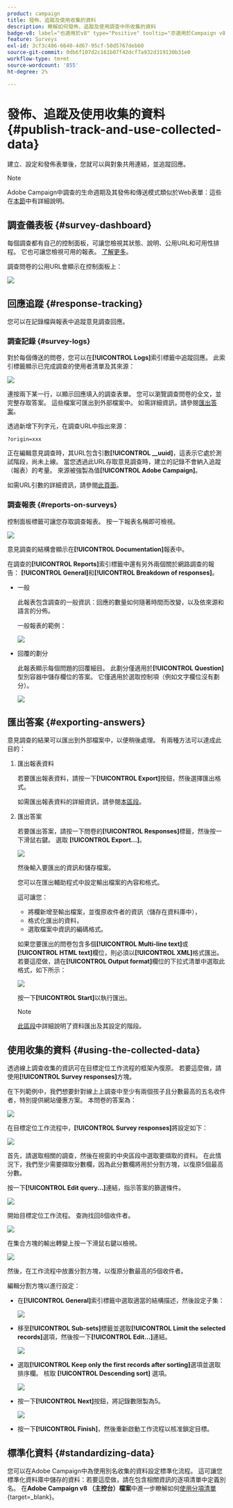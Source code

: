```yaml
---
product: campaign
title: 發佈、追蹤及使用收集的資料
description: 瞭解如何發佈、追蹤及使用調查中所收集的資料
badge-v8: label="也適用於v8" type="Positive" tooltip="亦適用於Campaign v8"
feature: Surveys
exl-id: 3cf3c486-6640-4d67-95cf-50d5767deb60
source-git-commit: 0db6f107d2c161b07f42dcf7a932d319130b31e0
workflow-type: tm+mt
source-wordcount: '855'
ht-degree: 2%

---
```


# 發佈、追蹤及使用收集的資料{#publish-track-and-use-collected-data}



建立、設定和發佈表單後，您就可以與對象共用連結，並追蹤回應。

>[!NOTE]
>
>Adobe Campaign中調查的生命週期及其發佈和傳送模式類似於Web表單：這些在[本節](../../web/using/about-web-forms.md)中有詳細說明。

## 調查儀表板 {#survey-dashboard}

每個調查都有自己的控制面板，可讓您檢視其狀態、說明、公用URL和可用性排程。 它也可讓您檢視可用的報表。 [了解更多](#reports-on-surveys)。

調查問卷的公用URL會顯示在控制面板上：

![](assets/survey_public_url.png)

## 回應追蹤 {#response-tracking}

您可以在記錄檔與報表中追蹤意見調查回應。

### 調查記錄 {#survey-logs}

對於每個傳送的問卷，您可以在&#x200B;**[!UICONTROL Logs]**&#x200B;索引標籤中追蹤回應。 此索引標籤顯示已完成調查的使用者清單及其來源：

![](assets/s_ncs_admin_survey_logs.png)

連按兩下某一行，以顯示回應填入的調查表單。 您可以瀏覽調查問卷的全文，並完整存取答案。 這些檔案可匯出到外部檔案中。 如需詳細資訊，請參閱[匯出答案](#exporting-answers)。

透過新增下列字元，在調查URL中指出來源：

```
?origin=xxx
```

正在編輯意見調查時，其URL包含引數&#x200B;**[!UICONTROL __uuid]**，這表示它處於測試階段，尚未上線。 當您透過此URL存取意見調查時，建立的記錄不會納入追蹤（報表）的考量。 來源被強製為值&#x200B;**[!UICONTROL Adobe Campaign]**。

如需URL引數的詳細資訊，請參閱[此頁面](../../web/using/defining-web-forms-properties.md#form-url-parameters)。

### 調查報表 {#reports-on-surveys}

控制面板標籤可讓您存取調查報表。 按一下報表名稱即可檢視。

![](assets/s_ncs_admin_survey_report_doc.png)

意見調查的結構會顯示在&#x200B;**[!UICONTROL Documentation]**&#x200B;報表中。

在調查的&#x200B;**[!UICONTROL Reports]**&#x200B;索引標籤中還有另外兩個關於網路調查的報告： **[!UICONTROL General]**&#x200B;和&#x200B;**[!UICONTROL Breakdown of responses]**。

* 一般

  此報表包含調查的一般資訊：回應的數量如何隨著時間而改變，以及依來源和語言的分佈。

  一般報表的範例：

  ![](assets/s_ncs_admin_survey_report_0.png)

* 回覆的劃分

  此報表顯示每個問題的回覆細目。 此劃分僅適用於&#x200B;**[!UICONTROL Question]**&#x200B;型別容器中儲存欄位的答案。 它僅適用於選取控制項（例如文字欄位沒有劃分）。

  ![](assets/s_ncs_admin_survey_report_2.png)

## 匯出答案 {#exporting-answers}

意見調查的結果可以匯出到外部檔案中，以便稍後處理。 有兩種方法可以達成此目的：

1. 匯出報表資料

   若要匯出報表資料，請按一下&#x200B;**[!UICONTROL Export]**&#x200B;按鈕，然後選擇匯出格式。

   如需匯出報表資料的詳細資訊，請參閱[本區段](../../reporting/using/about-reports-creation-in-campaign.md)。

1. 匯出答案

   若要匯出答案，請按一下問卷的&#x200B;**[!UICONTROL Responses]**&#x200B;標籤，然後按一下滑鼠右鍵。 選取 **[!UICONTROL Export...]**。

   ![](assets/s_ncs_admin_survey_logs_export_menu.png)

   然後輸入要匯出的資訊和儲存檔案。

   您可以在匯出輔助程式中設定輸出檔案的內容和格式。

   這可讓您：

   * 將欄新增至輸出檔案，並復原收件者的資訊（儲存在資料庫中），
   * 格式化匯出的資料，
   * 選取檔案中資訊的編碼格式。

   如果您要匯出的問卷包含多個&#x200B;**[!UICONTROL Multi-line text]**&#x200B;或&#x200B;**[!UICONTROL HTML text]**&#x200B;欄位，則必須以&#x200B;**[!UICONTROL XML]**&#x200B;格式匯出。 若要這麼做，請在&#x200B;**[!UICONTROL Output format]**&#x200B;欄位的下拉式清單中選取此格式，如下所示：

   ![](assets/s_ncs_admin_survey_logs_export_xml.png)

   按一下&#x200B;**[!UICONTROL Start]**&#x200B;以執行匯出。

   >[!NOTE]
   >
   >[此區段](../../platform/using/about-generic-imports-exports.md)中詳細說明了資料匯出及其設定的階段。

## 使用收集的資料 {#using-the-collected-data}

透過線上調查收集的資訊可在目標定位工作流程的框架內復原。 若要這麼做，請使用&#x200B;**[!UICONTROL Survey responses]**&#x200B;方塊。

在下列範例中，我們想要針對線上上調查中至少有兩個孩子且分數最高的五名收件者，特別提供網站優惠方案。 本問卷的答案為：

![](assets/s_ncs_admin_survey_responses_wf_box_4.png)

在目標定位工作流程中，**[!UICONTROL Survey responses]**&#x200B;將設定如下：

![](assets/s_ncs_admin_survey_responses_wf_box_1.png)

首先，請選取相關的調查，然後在視窗的中央區段中選取要擷取的資料。 在此情況下，我們至少需要擷取分數欄，因為此分數欄將用於分割方塊，以復原5個最高分數。

按一下&#x200B;**[!UICONTROL Edit query...]**&#x200B;連結，指示答案的篩選條件。

![](assets/s_ncs_admin_survey_responses_wf_box_2.png)

開始目標定位工作流程。 查詢找回8個收件者。

![](assets/s_ncs_admin_survey_responses_wf_box_5.png)

在集合方塊的輸出轉變上按一下滑鼠右鍵以檢視。

![](assets/s_ncs_admin_survey_responses_wf_box_6.png)

然後，在工作流程中放置分割方塊，以復原分數最高的5個收件者。

編輯分割方塊以進行設定：

* 在&#x200B;**[!UICONTROL General]**&#x200B;索引標籤中選取適當的結構描述，然後設定子集：

  ![](assets/s_ncs_admin_survey_responses_wf_box_6b.png)

* 移至&#x200B;**[!UICONTROL Sub-sets]**&#x200B;標籤並選取&#x200B;**[!UICONTROL Limit the selected records]**&#x200B;選項，然後按一下&#x200B;**[!UICONTROL Edit...]**&#x200B;連結。

  ![](assets/s_ncs_admin_survey_responses_wf_box_7.png)

* 選取&#x200B;**[!UICONTROL Keep only the first records after sorting]**&#x200B;選項並選取排序欄。 核取 **[!UICONTROL Descending sort]** 選項。

  ![](assets/s_ncs_admin_survey_responses_wf_box_8.png)

* 按一下&#x200B;**[!UICONTROL Next]**&#x200B;按鈕，將記錄數限製為5。

  ![](assets/s_ncs_admin_survey_responses_wf_box_9.png)

* 按一下&#x200B;**[!UICONTROL Finish]**，然後重新啟動工作流程以核准鎖定目標。

## 標準化資料 {#standardizing-data}

您可以在Adobe Campaign中為使用別名收集的資料設定標準化流程。 這可讓您標準化資料庫中儲存的資料：若要這麼做，請在包含相關資訊的逐項清單中定義別名。 在&#x200B;**Adobe Campaign v8 （主控台）檔案**&#x200B;中進一步瞭解如何[使用分項清單](https://experienceleague.adobe.com/zh-hant/docs/campaign/campaign-v8/config/settings/enumerations){target=_blank}。